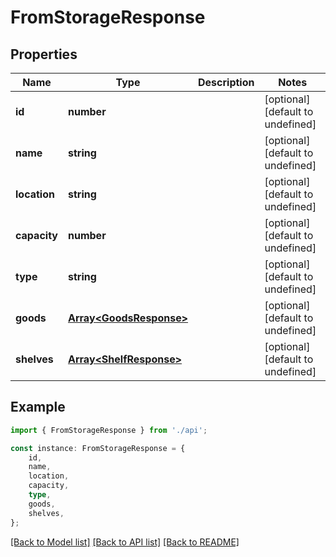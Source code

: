 # FromStorageResponse


## Properties

Name | Type | Description | Notes
------------ | ------------- | ------------- | -------------
**id** | **number** |  | [optional] [default to undefined]
**name** | **string** |  | [optional] [default to undefined]
**location** | **string** |  | [optional] [default to undefined]
**capacity** | **number** |  | [optional] [default to undefined]
**type** | **string** |  | [optional] [default to undefined]
**goods** | [**Array&lt;GoodsResponse&gt;**](GoodsResponse.md) |  | [optional] [default to undefined]
**shelves** | [**Array&lt;ShelfResponse&gt;**](ShelfResponse.md) |  | [optional] [default to undefined]

## Example

```typescript
import { FromStorageResponse } from './api';

const instance: FromStorageResponse = {
    id,
    name,
    location,
    capacity,
    type,
    goods,
    shelves,
};
```

[[Back to Model list]](../README.md#documentation-for-models) [[Back to API list]](../README.md#documentation-for-api-endpoints) [[Back to README]](../README.md)
